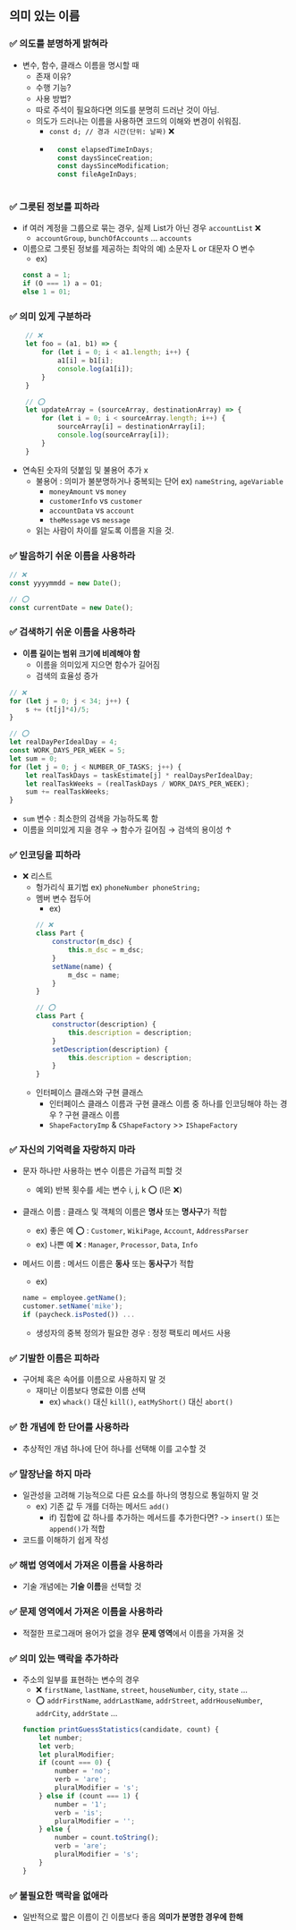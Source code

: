 ## 의미 있는 이름

### ✅ 의도를 분명하게 밝혀라
- 변수, 함수, 클래스 이름을 명시할 때
    - 존재 이유?
    - 수행 기능?
    - 사용 방법?
    - 따로 주석이 필요하다면 의도를 분명히 드러난 것이 아님.
    - 의도가 드러나는 이름을 사용하면 코드의 이해와 변경이 쉬워짐.
        - `const d; // 경과 시간(단위: 날짜)` ❌
        - ```js
            const elapsedTimeInDays;
            const daysSinceCreation;
            const daysSinceModification;
            const fileAgeInDays;
        ```

### ✅ 그릇된 정보를 피하라
- if 여러 계정을 그룹으로 묶는 경우, 실제 List가 아닌 경우 `accountList` ❌
    - `accountGroup`, `bunchOfAccounts` ... `accounts`
- 이름으로 그릇된 정보를 제공하는 최악의 예) 소문자 L or 대문자 O 변수
    - ex)
    ```js
    const a = 1;
    if (O === 1) a = O1;
    else 1 = 01;
    ```

### ✅ 의미 있게 구분하라
```js
    // ❌
    let foo = (a1, b1) => {
        for (let i = 0; i < a1.length; i++) {
            a1[i] = b1[i];
            console.log(a1[i]);
        }
    }

    // ⭕️
    let updateArray = (sourceArray, destinationArray) => {
        for (let i = 0; i < sourceArray.length; i++) {
            sourceArray[i] = destinationArray[i];
            console.log(sourceArray[i]);
        }
    }
```
- 연속된 숫자의 덧붙임 및 불용어 추가 x
    - 불용어 : 의미가 불분명하거나 중복되는 단어 ex) `nameString`, `ageVariable`
        - `moneyAmount` vs `money`
        - `customerInfo` vs `customer`
        - `accountData` vs `account`
        - `theMessage` vs `message`
    - 읽는 사람이 차이를 알도록 이름을 지을 것.

### ✅ 발음하기 쉬운 이름을 사용하라
```js
// ❌
const yyyymmdd = new Date();

// ⭕️
const currentDate = new Date();
```

### ✅ 검색하기 쉬운 이름을 사용하라
- **이름 길이는 범위 크기에 비례해야 함**
    - 이름을 의미있게 지으면 함수가 길어짐
    - 검색의 효율성 증가

```js
// ❌
for (let j = 0; j < 34; j++) {
    s += (t[j]*4)/5;
}

// ⭕️
let realDayPerIdealDay = 4;
const WORK_DAYS_PER_WEEK = 5;
let sum = 0;
for (let j = 0; j < NUMBER_OF_TASKS; j++) {
    let realTaskDays = taskEstimate[j] * realDaysPerIdealDay;
    let realTaskWeeks = (realTaskDays / WORK_DAYS_PER_WEEK);
    sum += realTaskWeeks;
}
```
- `sum` 변수 : 최소한의 검색을 가능하도록 함
- 이름을 의미있게 지을 경우 → 함수가 길어짐 → 검색의 용이성 ↑

### ✅ 인코딩을 피하라
- ❌ 리스트
    - 헝가리식 표기법 ex) `phoneNumber phoneString;`
    - 멤버 변수 접두어    
        - ex)
        ```js
        // ❌
        class Part {
            constructor(m_dsc) {
                this.m_dsc = m_dsc;
            }
            setName(name) {
                m_dsc = name;
            }
        }

        // ⭕️
        class Part {
            constructor(description) {
                this.description = description;
            }
            setDescription(description) {
                this.description = description;
            }
        }
        ```
    - 인터페이스 클래스와 구현 클래스
        - 인터페이스 클래스 이름과 구현 클래스 이름 중 하나를 인코딩해야 하는 경우 ? 구현 클래스 이름
        - `ShapeFactoryImp` & `CShapeFactory` >> `IShapeFactory`

### ✅ 자신의 기억력을 자랑하지 마라
- 문자 하나만 사용하는 변수 이름은 가급적 피할 것
    - 예외) 반복 횟수를 세는 변수 i, j, k ⭕️ (l은 ❌)

- 클래스 이름 : 클래스 및 객체의 이름은 **명사** 또는 **명사구**가 적합
    - ex) 좋은 예 ⭕️ : `Customer`, `WikiPage`, `Account`, `AddressParser`
    - ex) 나쁜 예 ❌ : `Manager`, `Processor`, `Data`, `Info`

- 메서드 이름 : 메서드 이름은 **동사** 또는 **동사구**가 적합
    - ex)
    ```js
    name = employee.getName();
    customer.setName('mike');
    if (paycheck.isPosted()) ...
    ```
    - 생성자의 중복 정의가 필요한 경우 : 정정 팩토리 메서드 사용

### ✅ 기발한 이름은 피하라
- 구어체 혹은 속어를 이름으로 사용하지 말 것
    - 재미난 이름보다 명료한 이름 선택
        - ex) `whack()` 대신 `kill()`, `eatMyShort()` 대신 `abort()`

### ✅ 한 개념에 한 단어를 사용하라
- 추상적인 개념 하나에 단어 하나를 선택해 이를 고수할 것

### ✅ 말장난을 하지 마라
- 일관성을 고려해 기능적으로 다른 요소를 하나의 명칭으로 통일하지 말 것
    - ex) 기존 값 두 개를 더하는 메서드 `add()`
        - if) 집합에 값 하나를 추가하는 메서드를 추가한다면? -> `insert()` 또는 `append()`가 적합
- 코드를 이해하기 쉽게 작성

### ✅ 해법 영역에서 가져온 이름을 사용하라
- 기술 개념에는 **기술 이름**을 선택할 것

### ✅ 문제 영역에서 가져온 이름을 사용하라
- 적절한 프로그래머 용어가 없을 경우 **문제 영역**에서 이름을 가져올 것

### ✅ 의미 있는 맥락을 추가하라
- 주소의 일부를 표현하는 변수의 경우
    - ❌ `firstName`, `lastName`, `street`, `houseNumber`, `city`, `state` ...
    - ⭕️ `addrFirstName`, `addrLastName`, `addrStreet`, `addrHouseNumber`, `addrCity`, `addrState` ...
    ```js
    function printGuessStatistics(candidate, count) {
        let number;
        let verb;
        let pluralModifier;
        if (count === 0) {
            number = 'no';
            verb = 'are';
            pluralModifier = 's';
        } else if (count === 1) {
            number = '1';
            verb = 'is';
            pluralModifier = '';
        } else {
            number = count.toString();
            verb = 'are';
            pluralModifier = 's';
        }
    }
    ```

### ✅ 불필요한 맥락을 없애라
- 일반적으로 짧은 이름이 긴 이름보다 좋음 **의미가 분명한 경우에 한해**
